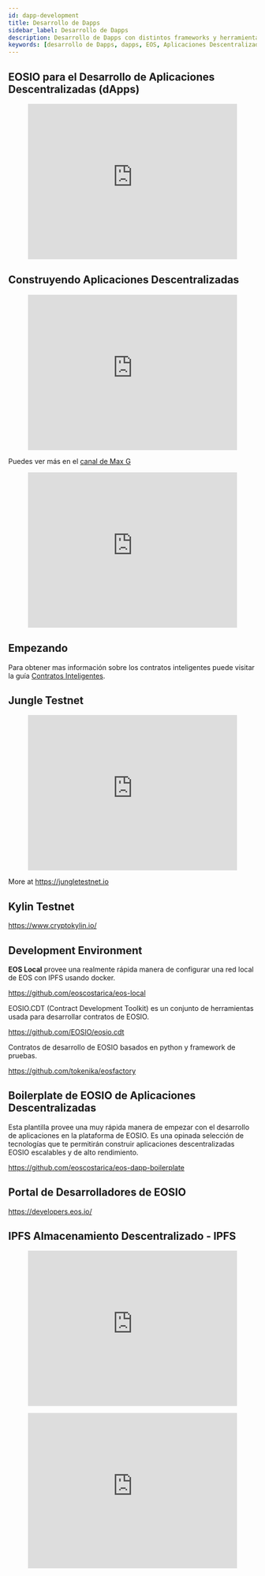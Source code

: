 ```yaml
---
id: dapp-development
title: Desarrollo de Dapps
sidebar_label: Desarrollo de Dapps
description: Desarrollo de Dapps con distintos frameworks y herramientas
keywords: [desarrollo de Dapps, dapps, EOS, Aplicaciones Descentralizadas, EOSIO, Qué es Dapps, Para qué sirve Dapps]
---
```


## EOSIO para el Desarrollo de Aplicaciones Descentralizadas (dApps)

<figure className="video_container">
  <iframe 
    width="100%" 
    height="315" 
    src="https://www.youtube.com/embed/E3Tx2DseLGE"     
    frameBorder={0}
    allowFullScreen
    loading="lazy"> </iframe>
</figure>

## Construyendo Aplicaciones Descentralizadas

<figure className="video_container">
  <iframe 
    width="100%" 
    height="315" 
    src="https://www.youtube.com/embed/J0SYv-GC3R0"     
    frameBorder={0}
    allowFullScreen
    loading="lazy"> </iframe>
</figure>

Puedes ver más en el [canal de Max G](https://www.youtube.com/user/apexmaxable/videos)

<figure className="video_container">
  <iframe 
    width="100%" 
    height="315" 
    src="https://www.youtube.com/embed/4OmQ7Ow9baI"     
    frameBorder={0}
    allowFullScreen
    loading="lazy"> </iframe>
</figure>

## Empezando

Para obtener mas información sobre los contratos inteligentes puede visitar la guía [Contratos Inteligentes](https://docs.edenia.com/es/docs/aprender-eosio/contratos-inteligentes). 

## Jungle Testnet

<figure className="video_container">
  <iframe 
    width="100%" 
    height="315" 
    src="https://www.youtube.com/embed/s3EM3Hw1S8I"     
    frameBorder={0}
    allowFullScreen
    loading="lazy"> </iframe>
</figure>

More at https://jungletestnet.io

## Kylin Testnet

https://www.cryptokylin.io/

## Development Environment

**EOS Local** provee una realmente rápida manera de configurar una red local de EOS con IPFS usando docker.

https://github.com/eoscostarica/eos-local

EOSIO.CDT (Contract Development Toolkit) es un conjunto de herramientas usada para desarrollar contratos de EOSIO.

https://github.com/EOSIO/eosio.cdt 

Contratos de desarrollo de EOSIO basados en python y framework de pruebas.

https://github.com/tokenika/eosfactory

## Boilerplate de EOSIO de Aplicaciones Descentralizadas

Esta plantilla provee una muy rápida manera de empezar con el desarrollo de aplicaciones en la plataforma de EOSIO. Es una opinada selección de tecnologías que te permitirán construir aplicaciones descentralizadas EOSIO escalables y de alto rendimiento.

https://github.com/eoscostarica/eos-dapp-boilerplate 

## Portal de Desarrolladores de EOSIO

https://developers.eos.io/

## IPFS Almacenamiento Descentralizado - IPFS

<figure className="video_container">
  <iframe 
    width="100%" 
    height="315" 
    src="https://www.youtube.com/embed/5Uj6uR3fp-U"     
    frameBorder={0}
    allowFullScreen
    loading="lazy"> </iframe>
</figure>

<figure className="video_container">
  <iframe 
    width="100%" 
    height="315" 
    src="https://www.youtube.com/embed/HUVmypx9HGI"     
    frameBorder={0}
    allowFullScreen
    loading="lazy"> </iframe>
</figure>